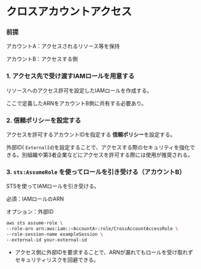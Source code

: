 # クロスアカウントアクセス

### 前提

アカウントA：アクセスされるリソース等を保持

アカウントB：アクセスする側

### 1. アクセス先で受け渡すIAMロールを用意する

リソースへのアクセス許可を設定したIAMロールを作成する。

ここで定義したARNをアカウントB側に共有する必要あり。

### 2. 信頼ポリシーを設定する

アクセスを許可するアカウントIDを指定する **信頼ポリシー**を設定する。

外部ID( `ExternalId`)を設定することで、アクセスする際のセキュリティを強化できる。別組織や第3者企業などにアクセスを許可する際には使用が推奨される。

### 3. `sts:AssumeRole` を使ってロールを引き受ける（アカウントB）

STSを使ってIAMロールを引き受ける。

必須：IAMロールのARN

オプション：外部ID

```bash
aws sts assume-role \
--role-arn arn:aws:iam::<AccountA>:role/CrossAccountAccessRole \
--role-session-name exampleSession \
--external-id your-external-id
```

- アクセス側に外部IDを要求することで、ARNが漏れてもロールを受け取れずセキュリティリスクを回避できる。